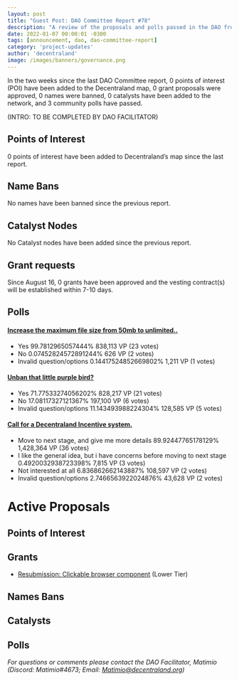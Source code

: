 ```yaml
---
layout: post
title: "Guest Post: DAO Committee Report #78"
description: "A review of the proposals and polls passed in the DAO from August 16 through August 31".
date: 2022-01-07 00:00:01 -0300
tags: [announcement, dao, dao-committee-report]
category: 'project-updates'
author: 'decentraland'
image: /images/banners/governance.png
---
```


In the two weeks since the last DAO Committee report, 0 points of interest (POI) have been added to the Decentraland map, 0 grant proposals were approved, 0 names were banned, 0 catalysts have been added to the network, and 3 community polls have passed.

(INTRO: TO BE COMPLETED BY DAO FACILITATOR)

## Points of Interest
0 points of interest have been added to Decentraland’s map since the last report.


## Name Bans

No names have been banned since the previous report.

## Catalyst Nodes
No Catalyst nodes have been added since the previous report.


## Grant requests
Since August 16, 0 grants have been approved and the vesting contract(s) will be established within 7-10 days.


## Polls

#### [Increase the maximum file size from 50mb to unlimited..](https://governance.decentraland.org/proposal/?id=6c943385-a7f8-48ae-b794-68bceddc4914)

* Yes 99.7812965057444% 838,113 VP (23 votes)
* No 0.07452824572891244% 626 VP (2 votes)
* Invalid question/options 0.14417524852669802% 1,211 VP (1 votes)


#### [Unban that little purple bird?](https://governance.decentraland.org/proposal/?id=b98341ed-720c-4dd3-a9b5-081bfc8ae72b)

* Yes 71.77533274056202% 828,217 VP (21 votes)
* No 17.08117327121367% 197,100 VP (6 votes)
* Invalid question/options 11.143493988224304% 128,585 VP (5 votes)


#### [Call for a Decentraland Incentive system.](https://governance.decentraland.org/proposal/?id=94c679e5-5978-40e0-b1e3-b9cac17d8457)

* Move to next stage, and give me more details 89.92447765178129% 1,428,364 VP (36 votes)
* I like the general idea, but i have concerns before moving to next stage 0.4920032938723398% 7,815 VP (3 votes)
* Not interested at all 6.836862662143887% 108,597 VP (2 votes)
* Invalid question/options 2.7466563922024876% 43,628 VP (2 votes)



# Active Proposals

## Points of Interest


## Grants

* [Resubmission: Clickable browser component](https://governance.decentraland.org/proposal/?id=bb21401e-6a10-4ba0-b397-43b4664e8b03) (Lower Tier)

## Names Bans


## Catalysts


## Polls


*For questions or comments please contact the DAO Facilitator, Matimio (Discord: Matimio#4673; Email: [Matimio@decentraland.org](mailto:Matimio@decentraland.org))*
